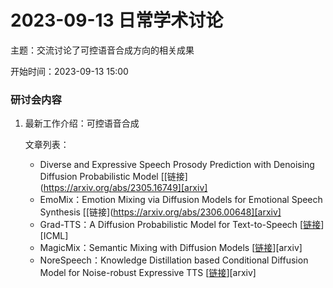 # 2023-09-13 日常学术讨论

主题：交流讨论了可控语音合成方向的相关成果

开始时间：2023-09-13 15:00

### 研讨会内容

1.  最新工作介绍：可控语音合成

    文章列表：
    - Diverse and Expressive Speech Prosody Prediction with Denoising Diffusion Probabilistic Model [[链接](https://arxiv.org/abs/2305.16749][arxiv]
    - EmoMix：Emotion Mixing via Diffusion Models for Emotional Speech Synthesis [[链接](https://arxiv.org/abs/2306.00648][arxiv]
    - Grad-TTS：A Diffusion Probabilistic Model for Text-to-Speech [[链接](https://proceedings.mlr.press/v139/popov21a.html)][ICML]
    - MagicMix：Semantic Mixing with Diffusion Models [[链接](https://arxiv.org/abs/2210.16056)][arxiv]
    - NoreSpeech：Knowledge Distillation based Conditional Diffusion Model for Noise-robust Expressive TTS [[链接](https://arxiv.org/abs/2211.02448)][arxiv]